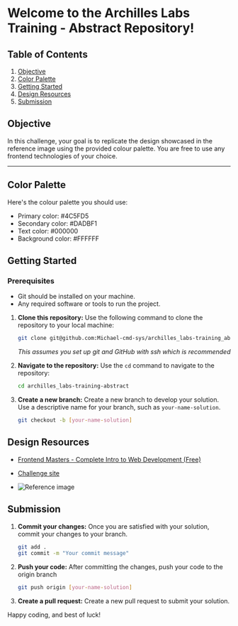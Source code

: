 # Welcome to the Archilles Labs Training - Abstract Repository!

## Table of Contents
1. [Objective](#objective)
2. [Color Palette](#color-palette)
3. [Getting Started](#getting-started)
4. [Design Resources](#design-resources)
5. [Submission](#submission)

## Objective
In this challenge, your goal is to replicate the design showcased in the reference image using the provided colour palette. You are free to use any frontend technologies of your choice.

---

## Color Palette
Here's the colour palette you should use:

- Primary color: #4C5FD5
- Secondary color: #DADBF1
- Text color: #000000
- Background color: #FFFFFF

## Getting Started

### Prerequisites
- Git should be installed on your machine.
- Any required software or tools to run the project.

1. **Clone this repository:** Use the following command to clone the repository to your local machine:
   ```bash
   git clone git@github.com:Michael-cmd-sys/archilles_labs-training_abstract.git
   ```
   _This assumes you set up git and GitHub with ssh which is recommended_
   
2. **Navigate to the repository:** Use the `cd` command to navigate to the repository:
   ```bash
   cd archilles_labs-training-abstract
   ```
3. **Create a new branch:** Create a new branch to develop your solution. Use a descriptive name for your branch, such as `your-name-solution`.
   ```bash
   git checkout -b [your-name-solution]
   ```

## Design Resources

- [Frontend Masters - Complete Intro to Web Development (Free)](https://frontendmasters.com/beginners-guide-to-web-dev/)
- [Challenge site](https://www.frontendpractice.com/projects/abstract)

- ![Reference image](https://www.frontendpractice.com/_next/image?url=%2Ffullsize%2FC2-abstract.png&w=1200&q=90)

## Submission

1. **Commit your changes:** Once you are satisfied with your solution, commit your changes to your branch.
   ```bash
   git add .
   git commit -m "Your commit message"
   ```
2. **Push your code:** After committing the changes, push your code to the origin branch
   ```bash
   git push origin [your-name-solution]
   ```  
3. **Create a pull request:** Create a new pull request to submit your solution.

Happy coding, and best of luck!
